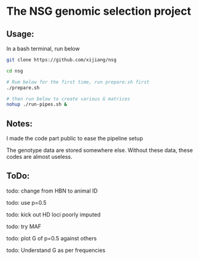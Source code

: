 # The NSG genomic selection project

## Usage:

In a bash terminal, run below
```bash
git clone https://github.com/xijiang/nsg

cd nsg

# Rum below for the first time, run prepare.sh first
./prepare.sh

# then run below to create various G matrices
nohup ./run-pipes.sh &
```

## Notes:

I made the code part public to ease the pipeline setup

The genotype data are stored somewhere else.  Without these data, these codes are almost useless.


## ToDo:

todo: change from HBN to animal ID

todo: use p=0.5

todo: kick out HD loci poorly imputed

todo: try MAF

todo: plot G of p=0.5 against others

todo: Understand G as per frequencies
